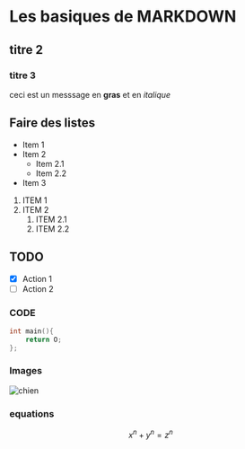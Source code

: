 # Les basiques de MARKDOWN

## titre 2

### titre 3

ceci est un messsage en **gras** et en *italique*

## Faire des listes

- Item 1
- Item 2
  - Item 2.1
  - Item 2.2
- Item 3

1. ITEM 1
2. ITEM 2
   1. ITEM 2.1
   2. ITEM 2.2

## TODO

-[X] Action 1
-[ ] Action 2

### CODE

```c
int main(){
    return O;
};
```

### Images

![chien](https://picsum.photos/id/237/200/300)

### equations
$$ x^n + y^n = z^n $$
